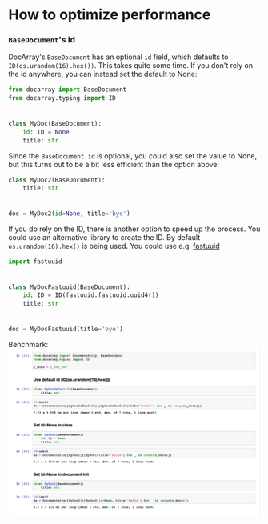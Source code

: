 # How to optimize performance

### `BaseDocument`'s id

DocArray's `BaseDocument` has an optional `id` field, which defaults to `ID(os.urandom(16).hex())`. This takes quite some time.
If you don't rely on the id anywhere, you can instead set the default to None:

```python
from docarray import BaseDocument
from docarray.typing import ID


class MyDoc(BaseDocument):
    id: ID = None
    title: str
```

Since the `BaseDocument.id` is optional, you could also set the value to None, but this turns out to be a bit less efficient than the option above:

```python
class MyDoc2(BaseDocument):
    title: str


doc = MyDoc2(id=None, title='bye')
```

If you do rely on the ID, there is another option to speed up the process. You could use an alternative library to create the ID. 
By default `os.urandom(16).hex()` is being used. You could use e.g. [fastuuid](https://github.com/thedrow/fastuuid)


```python
import fastuuid


class MyDocFastuuid(BaseDocument):
    id: ID = ID(fastuuid.fastuuid.uuid4())
    title: str


doc = MyDocFastuuid(title='bye')
```

Benchmark:
![benchmark_id_generation.png](benchmark_id_generation.png)
